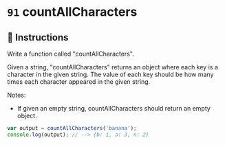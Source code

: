 # `91` countAllCharacters

## 📝 Instructions

Write a function called "countAllCharacters".

Given a string, "countAllCharacters" returns an object where each key is a character in the given string. The value of each key should be how many times each character appeared in the given string.

Notes:
* If given an empty string, countAllCharacters should return an empty object.

```js
var output = countAllCharacters('banana');
console.log(output); // --> {b: 1, a: 3, n: 2}
```